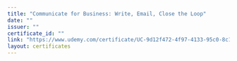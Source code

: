 ```yaml
---
title: "Communicate for Business: Write, Email, Close the Loop"
date: ""
issuer: ""
certificate_id: ""
link: "https://www.udemy.com/certificate/UC-9d12f472-4f97-4133-95c0-8c155a93c9db/"
layout: certificates
---
```

